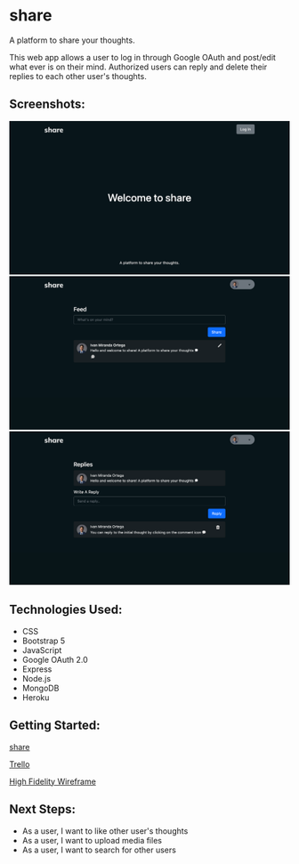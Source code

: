 # share

A platform to share your thoughts. 

This web app allows a user to log in through Google OAuth and post/edit what ever is on their mind. Authorized users can reply and delete their replies to each other user's thoughts.

## Screenshots: 

![home-page](./public/images/home.png)
![feed-page](./public/images/feed.png)
![reply-page](./public/images/reply.png)

## Technologies Used:
- CSS 
- Bootstrap 5
- JavaScript 
- Google OAuth 2.0
- Express 
- Node.js
- MongoDB
- Heroku

## Getting Started: 
[share](https://share-seir-app.herokuapp.com/)

[Trello](https://trello.com/b/IWzYwzPM/mythoughts-web-app)

[High Fidelity Wireframe](https://www.figma.com/file/R6cWwOsXt86pRlL42ubIwb/share-web-app?node-id=0%3A1)

## Next Steps:
- As a user, I want to like other user's thoughts 
- As a user, I want to upload media files 
- As a user, I want to search for other users